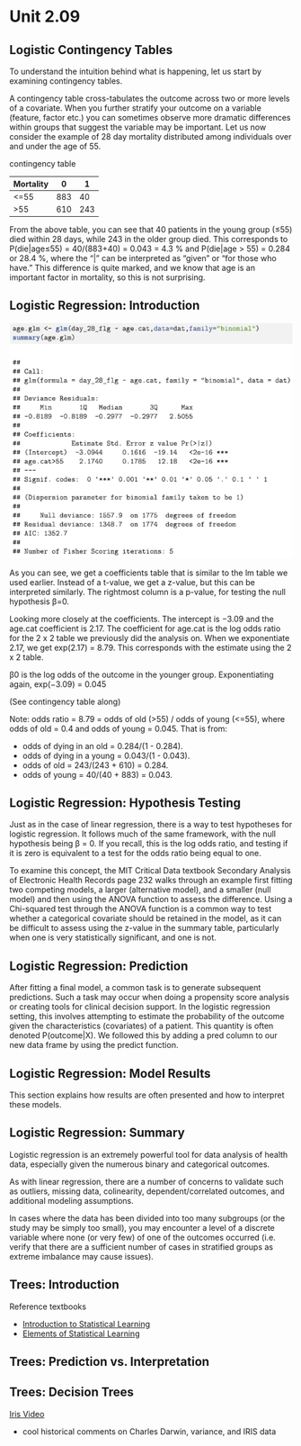 # Unit 2.09

## Logistic Contingency Tables

To understand the intuition behind what is happening, let us start by examining contingency tables.

A contingency table cross-tabulates the outcome across two or more levels of a covariate. When you further stratify your outcome on a variable (feature, factor etc.) you can sometimes observe more dramatic differences within groups that suggest the variable may be important. Let us now consider the example of 28 day mortality distributed among individuals over and under the age of 55. 

contingency table

| Mortality | 0  | 1 |
|-----------|----|---|
|<=55       | 883| 40|
|>55        | 610|243|

From the above table, you can see that 40 patients in the young group (≤55) died within 28 days, while 243 in the older group died. This corresponds to P(die|age≤55) = 40/(883+40) = 0.043 = 4.3 % and P(die|age > 55) = 0.284 or 28.4 %, where the “|” can be interpreted as “given” or “for those who have.” This difference is quite marked, and we know that age is an important factor in mortality, so this is not surprising.

## Logistic Regression: Introduction

![Code Example](https://github.com/tatpongkatanyukul/Collaborative/blob/main/u209codeExample.png)

As you can see, we get a coefficients table that is similar to the lm table we used earlier. Instead of a t-value, we get a z-value, but this can be interpreted similarly. The rightmost column is a p-value, for testing the null hypothesis β=0.

Looking more closely at the coefficients. The intercept is −3.09 and the age.cat coefficient is 2.17. The coefficient for age.cat is the log odds ratio for the 2 x 2 table we previously did the analysis on. When we exponentiate 2.17, we get exp(2.17) = 8.79. This corresponds with the estimate using the 2 x 2 table.

β0  is the log odds of the outcome in the younger group. Exponentiating again, exp(−3.09) = 0.045

(See contingency table along)

Note: odds ratio = 8.79 = odds of old (>55) / odds of young (<=55),
where odds of old = 0.4 and odds of young = 0.045.
That is from: 
  * odds of dying in an old = 0.284/(1 - 0.284).
  * odds of dying in a young = 0.043/(1 - 0.043).
  * odds of old = 243/(243 + 610) = 0.284.
  * odds of young =  40/(40 + 883) = 0.043.

## Logistic Regression: Hypothesis Testing

Just as in the case of linear regression, there is a way to test hypotheses for logistic regression. It follows much of the same framework, with the null hypothesis being β = 0. If you recall, this is the log odds ratio, and testing if it is zero is equivalent to a test for the odds ratio being equal to one.

To examine this concept, the MIT Critical Data textbook Secondary Analysis of Electronic Health Records page 232 walks through an example first fitting two competing models, a larger (alternative model), and a smaller (null model) and then using the ANOVA function to assess the difference. Using a Chi-squared test through the ANOVA function is a common way to test whether a categorical covariate should be retained in the model, as it can be difficult to assess using the z-value in the summary table, particularly when one is very statistically significant, and one is not.

## Logistic Regression: Prediction

After fitting a final model, a common task is to generate subsequent predictions. Such a task may occur when doing a propensity score analysis or creating tools for clinical decision support. In the logistic regression setting, this involves attempting to estimate the probability of the outcome given the characteristics (covariates) of a patient. This quantity is often denoted P(outcome|X). We followed this by adding a pred column to our new data frame by using the predict function.

## Logistic Regression: Model Results

This section explains how results are often presented and how to interpret these models. 

## Logistic Regression: Summary

Logistic regression is an extremely powerful tool for data analysis of health data, especially given the numerous binary and categorical outcomes.

As with linear regression, there are a number of concerns to validate such as outliers, missing data, colinearity, dependent/correlated outcomes, and additional modeling assumptions. 

In cases where the data has been divided into too many subgroups (or the study may be simply too small), you may encounter a level of a discrete variable where none (or very few) of one of the outcomes occurred (i.e. verify that there are a sufficient number of cases in stratified groups as extreme imbalance may cause issues).

## Trees: Introduction

Reference textbooks
  * [Introduction to Statistical Learning](https://github.com/tatpongkatanyukul/Collaborative/blob/main/ISLR%20Seventh%20Printing.pdf)
  * [Elements of Statistical Learning](https://github.com/tatpongkatanyukul/Collaborative/blob/main/ESLII.pdf)
  
## Trees: Prediction vs. Interpretation

## Trees: Decision Trees

[Iris Video]((https://github.com/tatpongkatanyukul/Collaborative/blob/main/iris_data.mp4))
  * cool historical comments on Charles Darwin, variance, and IRIS data

